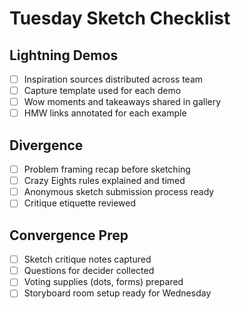 <!-- Powered by BMAD™ Core -->

# Tuesday Sketch Checklist

## Lightning Demos

- [ ] Inspiration sources distributed across team
- [ ] Capture template used for each demo
- [ ] Wow moments and takeaways shared in gallery
- [ ] HMW links annotated for each example

## Divergence

- [ ] Problem framing recap before sketching
- [ ] Crazy Eights rules explained and timed
- [ ] Anonymous sketch submission process ready
- [ ] Critique etiquette reviewed

## Convergence Prep

- [ ] Sketch critique notes captured
- [ ] Questions for decider collected
- [ ] Voting supplies (dots, forms) prepared
- [ ] Storyboard room setup ready for Wednesday
